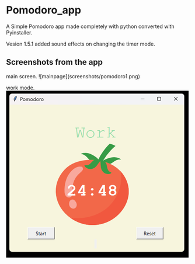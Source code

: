 # Pomodoro_app
A Simple Pomodoro app made completely with python converted with Pyinstaller.

Vesion 1.5.1
added sound effects on changing the timer mode.

<h2> Screenshots from the app</h2>
main screen.
![mainpage](screenshots/pomodoro1.png)

work mode.
![mainpage](screenshots/pomodoro2.png)